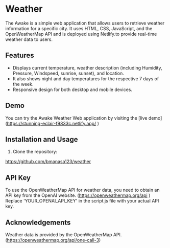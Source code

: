 
# Weather

The Awake  is a simple web application that allows users to retrieve weather information for a specific city. 
It uses HTML, CSS, JavaScript, and the  OpenWeatherMap API and is deployed using Netlify.to provide real-time weather data to users.


## Features
- Displays current temperature, weather description (including Humidity, Pressure, Windspeed, sunrise, sunset), and location.
- It also shows night and day temperatures for the respective 7 days of the week.
- Responsive design for both desktop and mobile devices.

## Demo

You can try the Awake Weather Web application by visiting the [live demo] (https://stunning-eclair-f9833c.netlify.app/ )


## Installation and Usage

1. Clone the repository:
   
  https://github.com/bmanasa123/weather
  

## API Key
To use the OpenWeatherMap API for weather data, you need to obtain an API key from the OpenAI website. (https://openweathermap.org/api )
Replace 'YOUR_OPENAI_API_KEY' in the script.js file with your actual API key.

## Acknowledgements
Weather data is provided by the OpenWeatherMap API. (https://openweathermap.org/api/one-call-3)



